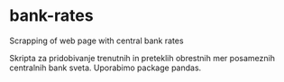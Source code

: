# bank-rates
Scrapping of web page with central bank rates

Skripta za pridobivanje trenutnih in preteklih obrestnih mer posameznih centralnih bank sveta. Uporabimo package pandas.
